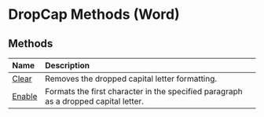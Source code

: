 
# DropCap Methods (Word)

## Methods



|**Name**|**Description**|
|:-----|:-----|
|[Clear](8d5148ff-04ad-bb4b-7d7e-76cbc01246a9.md)|Removes the dropped capital letter formatting.|
|[Enable](7e4bdd80-696c-c225-8f7e-0debdf071f27.md)|Formats the first character in the specified paragraph as a dropped capital letter.|
